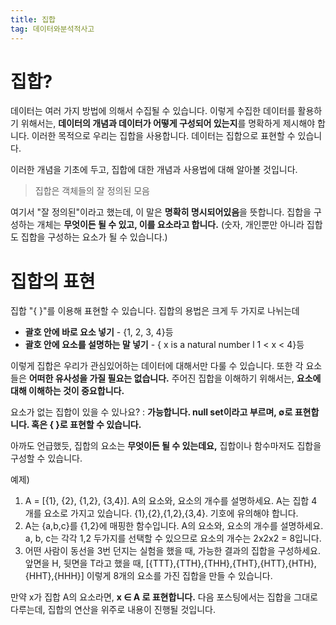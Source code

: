 ```yaml
---
title: 집합
tag: 데이터와분석적사고
---
```


# 집합?
데이터는 여러 가지 방법에 의해서 수집될 수 있습니다.
이렇게 수집한 데이터를 활용하기 위해서는, **데이터의 개념과 데이터가 어떻게 구성되어 있는지**를 명확하게 제시해야 합니다.
이러한 목적으로 우리는 집합을 사용합니다.
데이터는 집합으로 표현할 수 있습니다.

이러한 개념을 기초에 두고, 집합에 대한 개념과 사용법에 대해 알아볼 것입니다.

>집합은 객체들의 잘 정의된 모음
>

여기서 "잘 정의된"이라고 했는데, 이 말은 **명확히 명시되어있음**을 뜻합니다.
집합을 구성하는 개체는 **무엇이든 될 수 있고, 이를 요소라고 합니다.** (숫자, 개인뿐만 아니라  집합도 집합을 구성하는 요소가 될 수 있습니다.)

# 집합의 표현
집합 "{ }"를 이용해 표현할 수 있습니다.
집합의 용법은 크게 두 가지로 나뉘는데


* **괄호 안에 바로 요소 넣기** - {1, 2, 3, 4}등
* **괄호 안에 요소를 설명하는 말 넣기** - { x is a natural number l 1 < x < 4}등


이렇게 집합은 우리가 관심있어하는 데이터에 대해서만 다룰 수 있습니다. 또한 각 요소들은 **어떠한 유사성을 가질 필요는 없습니다.**
주어진 집합을 이해하기 위해서는, **요소에 대해 이해하는 것이 중요합니다.**

요소가 없는 집합이 있을 수 있나요? : **가능합니다. null set이라고 부르며, ∅로 표현합니다. 혹은 { }로 표현할 수 있습니다.**

아까도 언급했듯, 집합의 요소는 **무엇이든 될 수 있는데요,** 집합이나 함수마저도 집합을 구성할 수 있습니다.

예제)
1. A = [{1}, {2}, {1,2}, {3,4}]. A의 요소와, 요소의 개수를 설명하세요.
A는 집합 4 개를 요소로 가지고 있습니다. {1},{2},{1,2},{3,4}.  기호에 유의해야 합니다.
2. A는 {a,b,c}를 {1,2}에 매핑한 함수입니다. A의 요소와, 요소의 개수를 설명하세요.
a, b, c는 각각 1,2 두가지를 선택할 수 있으므로 요소의 개수는 2x2x2 = 8입니다.
3. 어떤 사람이 동선을 3번 던지는 실험을 했을 때, 가능한 결과의 집합을 구성하세요.
앞면을 H, 뒷면을 T라고 했을 때, [{TTT},{TTH},{THH},{THT},{HTT},{HTH},{HHT},{HHH}] 이렇게 8개의 요소를 가진 집합을 만들 수 있습니다.

만약 x가 집합 A의 요소라면, **x ∈ A 로 표현합니다.** 다음 포스팅에서는 집합을 그대로 다루는데, 집합의 연산을 위주로 내용이 진행될 것입니다.
